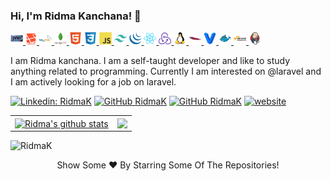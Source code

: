 ### Hi, I'm Ridma Kanchana! 👋


<a align="center" href="https://github.com/RidmaK"> <img width="20px" src="https://raw.githubusercontent.com/devicons/devicon/master/icons/php/php-original.svg" alt="RidmaK: PHP" /> <img width="18px" src="https://raw.githubusercontent.com/devicons/devicon/master/icons/laravel/laravel-plain-wordmark.svg" alt="RidmaK: Laravel" /> <img width="20px" src="https://raw.githubusercontent.com/devicons/devicon/master/icons/mysql/mysql-original-wordmark.svg" alt="RidmaK: MySQL" /> <img width="20px" src="https://raw.githubusercontent.com/devicons/devicon/master/icons/mongodb/mongodb-original-wordmark.svg" alt="RidmaK: mongoDB" />  <img width="20px" src="https://raw.githubusercontent.com/devicons/devicon/master/icons/html5/html5-original.svg" alt="RidmaK: HTML5" /> <img width="20px" src="https://raw.githubusercontent.com/devicons/devicon/master/icons/css3/css3-original.svg" alt="RidmaK: CSS3" /> <img width="20px" src="https://raw.githubusercontent.com/devicons/devicon/master/icons/javascript/javascript-original.svg" alt="RidmaK: Javascript" /> <img width="20px" src="https://raw.githubusercontent.com/devicons/devicon/master/icons/tailwindcss/tailwindcss-plain.svg" alt="RidmaK: Tailwindcss" /> <img width="20px" src="https://raw.githubusercontent.com/devicons/devicon/master/icons/jquery/jquery-original.svg" alt="RidmaK: Jquery" /> <img width="20px" src="https://raw.githubusercontent.com/devicons/devicon/master/icons/react/react-original.svg" alt="RidmaK: React" /> <img width="20px" src="https://raw.githubusercontent.com/devicons/devicon/master/icons/redux/redux-original.svg" alt="RidmaK: Redux" /> <img width="20px" src="https://raw.githubusercontent.com/devicons/devicon/master/icons/linux/linux-original.svg" alt="RidmaK: Linux" /> <img width="20px" src="https://raw.githubusercontent.com/devicons/devicon/master/icons/apache/apache-original.svg" alt="RidmaK: Apache" /> <img width="20px" src="https://raw.githubusercontent.com/devicons/devicon/master/icons/vagrant/vagrant-original.svg" alt="RidmaK: Vagrant" /> <img width="20px" src="https://raw.githubusercontent.com/devicons/devicon/master/icons/docker/docker-original.svg" alt="RidmaK: Docker" /> <img width="20px" src="https://raw.githubusercontent.com/devicons/devicon/master/icons/amazonwebservices/amazonwebservices-original-wordmark.svg" alt="RidmaK: AWS" /> <img width="20px" src="https://raw.githubusercontent.com/devicons/devicon/master/icons/jenkins/jenkins-original.svg" alt="RidmaK: Jenkins" /> </a>

I am Ridma kanchana. I am a self-taught developer and like to study anything related to programming. Currently I am interested on @laravel and I am actively looking for a job on laravel.

[![Linkedin: RidmaK](https://img.shields.io/badge/-RidmaK-blue?style=flat-square&logo=Linkedin&logoColor=white&link=https://www.linkedin.com/in/RidmaK/)](https://www.linkedin.com/in/ridma-athukorala/)
[![GitHub RidmaK](https://img.shields.io/github/followers/RidmaK?label=follow&style=social)](https://github.com/RidmaK)
[![GitHub RidmaK](https://img.shields.io//github/stars/RidmaK/repo?style=social)](http://git.ceylonlinux.lk/ridma)
[![website](https://img.shields.io/badge/PortfolioWebsite-Ridma.live-2648ff?style=flat-square&logo=google-chrome)](https://Ridma.live/)

<table>
    <tr>
        <td>
            <a href="https://github.com/RidmaK">
                <img height="150px" align="center" src="https://github-readme-stats.vercel.app/api?username=RidmaK&show_icons=true&theme=nord&line_height=27" alt="Ridma's github stats"/>
            </a>
        </td>
        <td>
        <a href="https://github.com/RidmaK">
            <img height="150px" align="center" src="https://github-readme-stats.vercel.app/api/top-langs/?username=RidmaK&theme=nord&layout=compact&langs_count=6" />
        </a>
        </td>
    </tr>
</table>


<!--START_SECTION:thakku-->

<p align="left"> <img src="https://komarev.com/ghpvc/?username=RidmaK&label=Views&color=blue&style=plastic" alt="RidmaK" /> </p>

<div align="center">

<p>Show Some ❤️ By Starring Some Of The Repositories!</p>

</div>

<!--END_SECTION:thakku-->


